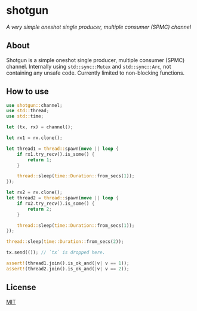 # shotgun
_A very simple oneshot single producer, multiple consumer (SPMC) channel_

## About
Shotgun is a simple oneshot single producer, multiple consumer (SPMC) channel.
Internally using `std::sync::Mutex` and `std::sync::Arc`, not containing any unsafe code.
Currently limited to non-blocking functions.

## How to use

```rust
use shotgun::channel;
use std::thread;
use std::time;

let (tx, rx) = channel();

let rx1 = rx.clone();

let thread1 = thread::spawn(move || loop {
    if rx1.try_recv().is_some() {
        return 1;
    }

    thread::sleep(time::Duration::from_secs(1));
});

let rx2 = rx.clone();
let thread2 = thread::spawn(move || loop {
    if rx2.try_recv().is_some() {
        return 2;
    }

    thread::sleep(time::Duration::from_secs(1));
});

thread::sleep(time::Duration::from_secs(2));

tx.send(()); // `tx` is dropped here.

assert!(thread1.join().is_ok_and(|v| v == 1));
assert!(thread2.join().is_ok_and(|v| v == 2));
```

## License
[MIT](LICENSE)